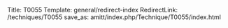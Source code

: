 Title: T0055
Template: general/redirect-index
RedirectLink: /techniques/T0055
save_as: amitt/index.php/Technique/T0055/index.html